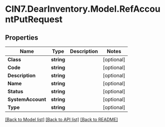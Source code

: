 # CIN7.DearInventory.Model.RefAccountPutRequest

## Properties

| Name              | Type       | Description | Notes      |
| ----------------- | ---------- | ----------- | ---------- |
| **Class**         | **string** |             | [optional] |
| **Code**          | **string** |             | [optional] |
| **Description**   | **string** |             | [optional] |
| **Name**          | **string** |             | [optional] |
| **Status**        | **string** |             | [optional] |
| **SystemAccount** | **string** |             | [optional] |
| **Type**          | **string** |             | [optional] |

[[Back to Model list]](../README.md#documentation-for-models) [[Back to API list]](../README.md#documentation-for-api-endpoints) [[Back to README]](../README.md)
